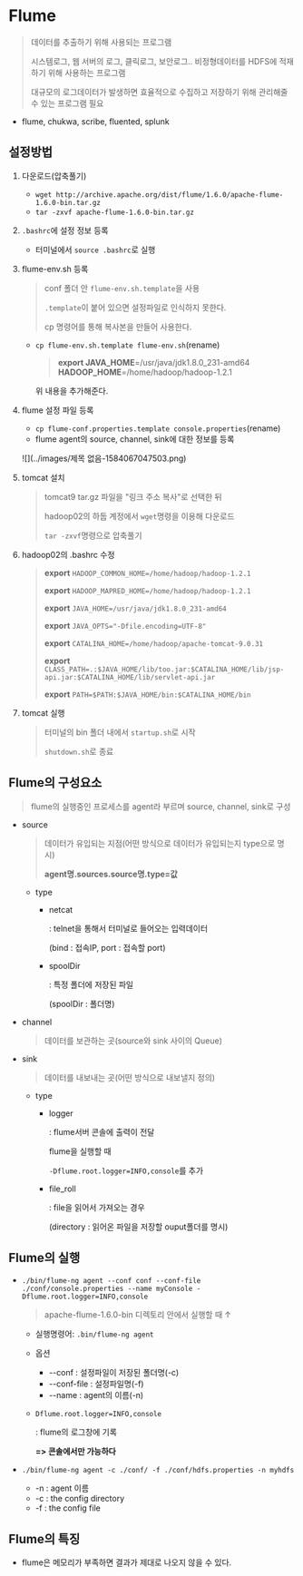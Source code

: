 # Flume

> 데이터를 추출하기 위해 사용되는 프로그램
>
> 시스템로그, 웹 서버의 로그, 클릭로그, 보안로그.. 비정형데이터를 HDFS에 적재하기 위해 사용하는 프로그램
>
> 대규모의 로그데이터가 발생하면 효율적으로 수집하고 저장하기 위해 관리해줄 수 있는 프로그램 필요

* flume, chukwa, scribe, fluented, splunk

## 설정방법

1. 다운로드(압축풀기)

   * `wget http://archive.apache.org/dist/flume/1.6.0/apache-flume-1.6.0-bin.tar.gz`
   * `tar -zxvf apache-flume-1.6.0-bin.tar.gz`

2. `.bashrc`에 설정 정보 등록

   * 터미널에서 `source .bashrc`로 실행

3. flume-env.sh 등록

   > conf 폴더 안 `flume-env.sh.template`을 사용
   >
   > `.template`이 붙어 있으면 설정파일로 인식하지 못한다.
   >
   > cp 명령어를 통해 복사본을 만들어 사용한다.

   * `cp flume-env.sh.template flume-env.sh`(rename)

     >**export JAVA_HOME**=/usr/java/jdk1.8.0_231-amd64
     >**HADOOP_HOME**=/home/hadoop/hadoop-1.2.1

     위 내용을 추가해준다.

4. flume 설정 파일 등록

   * `cp flume-conf.properties.template console.properties`(rename)
   * flume agent의 source, channel, sink에 대한 정보를 등록

   ![](../images/제목 없음-1584067047503.png)

5. tomcat 설치

   > tomcat9 tar.gz 파일을 "링크 주소 복사"로 선택한 뒤
   >
   > hadoop02의 하둡 계정에서 `wget`명령을 이용해 다운로드
   >
   > `tar -zxvf`명령으로 압축풀기

6. hadoop02의 .bashrc 수정

   >**export** `HADOOP_COMMON_HOME=/home/hadoop/hadoop-1.2.1`
   >
   >**export** `HADOOP_MAPRED_HOME=/home/hadoop/hadoop-1.2.1`
   >
   >
   >
   >**export** `JAVA_HOME=/usr/java/jdk1.8.0_231-amd64`
   >
   >**export** `JAVA_OPTS="-Dfile.encoding=UTF-8"`
   >
   >**export** `CATALINA_HOME=/home/hadoop/apache-tomcat-9.0.31`
   >
   >**export** `CLASS_PATH=.:$JAVA_HOME/lib/too.jar:$CATALINA_HOME/lib/jsp-api.jar:$CATALINA_HOME/lib/servlet-api.jar`
   >
   >**export** `PATH=$PATH:$JAVA_HOME/bin:$CATALINA_HOME/bin`

7. tomcat 실행

   > 터미널의 bin 폴더 내에서 `startup.sh`로 시작
   >
   > `shutdown.sh`로 종료

## Flume의 구성요소

> flume의 실행중인 프로세스를 agent라 부르며 source, channel, sink로 구성

* source

  > 데이터가 유입되는 지점(어떤 방식으로 데이터가 유입되는지 type으로 명시)
  >
  > **agent명.sources.source명.type=값**

  * type

    * netcat 

      : telnet을 통해서 터미널로 들어오는 입력데이터

       (bind : 접속IP, port : 접속할 port)

    * spoolDir

      : 특정 폴더에 저장된 파일

       (spoolDir : 폴더명)

* channel

  > 데이터를 보관하는 곳(source와 sink 사이의 Queue)

* sink

  > 데이터를 내보내는 곳(어떤 방식으로 내보낼지 정의)

  * type

    * logger

      : flume서버 콘솔에 출력이 전달

       flume을 실행할 때 

      `-Dflume.root.logger=INFO,console`를 추가

    * file_roll

      : file을 읽어서 가져오는 경우

       (directory : 읽어온 파일을 저장할 ouput폴더를 명시)

## Flume의 실행

* `./bin/flume-ng agent --conf conf --conf-file ./conf/console.properties --name myConsole -Dflume.root.logger=INFO,console`

  > apache-flume-1.6.0-bin 디렉토리 안에서 실행할 때 ↑

  * 실행명령어: `.bin/flume-ng agent`

  * 옵션

    * --conf : 설정파일이 저장된 폴더명(-c)
    * --conf-file : 설정파일명(-f)
    * --name : agent의 이름(-n)

  * `Dflume.root.logger=INFO,console` 

    : flume의 로그창에 기록
    
    **=> 콘솔에서만 가능하다**
  
* `./bin/flume-ng agent -c ./conf/ -f ./conf/hdfs.properties -n myhdfs`

  * -n : agent 이름
  * -c : the config directory
  * -f :  the config file

## Flume의 특징

* flume은 메모리가 부족하면 결과가 제대로 나오지 않을 수 있다.